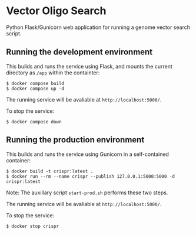 # Vector Oligo Search

Python Flask/Gunicorn web application for running a genome vector search
script.

## Running the development environment

This builds and runs the service using Flask, and mounts the current
directory as `/app` within the containter:

```shell
$ docker compose build
$ docker compose up -d
```

The running service will be avaliable at `http://localhost:5000/`.

To stop the service:

```shell
$ docker compose down
```

## Running the production environment

This builds and runs the service using Gunicorn in a self-contained
container:

```shell
$ docker build -t crispr:latest .
$ docker run --rm --name crispr --publish 127.0.0.1:5000:5000 -d crispr:latest
```

Note: The auxillary script `start-prod.sh` performs these two steps.

The running service will be avaliable at `http://localhost:5000/`.

To stop the service:

```shell
$ docker stop crispr
```
